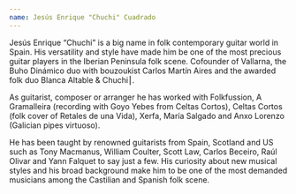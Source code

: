 ```yaml
---
name: Jesús Enrique "Chuchi" Cuadrado
---
```


Jesús Enrique “Chuchi” is a big name in folk contemporary guitar world in Spain. His versatility and style have made him be one of the most precious guitar players in the Iberian Peninsula folk scene. Cofounder of Vallarna, the Buho Dinámico duo with bouzoukist Carlos Martín Aires and the awarded folk duo Blanca Altable & Chuchi⎮.

As guitarist, composer or arranger he has worked with Folkfussion, A Gramalleira (recording with Goyo Yebes from Celtas Cortos), Celtas Cortos (folk cover of Retales de una Vida), Xerfa, María Salgado and Anxo Lorenzo (Galician pipes virtuoso).

He has been taught by renowned guitarists from Spain, Scotland and US such as Tony Macmanus, William Coulter, Scott Law, Carlos Beceiro, Raúl Olivar and Yann Falquet to say just a few. His curiosity about new musical styles and his broad background make him to be one of the most demanded musicians among the Castilian and Spanish folk scene.
